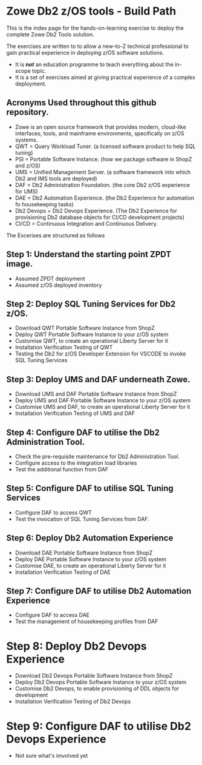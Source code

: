 # Zowe Db2 z/OS tools - Build Path

This is the index page for the hands-on-learning exercise to deploy the complete Zowe Db2 Tools solution. 

The exercises are written to to allow a new-to-Z technical professional to gain practical experience in deploying z/OS software solutions.
* It is ***not*** an education programme to teach everything about the in-scope topic.
* It is a set of exercises aimed at giving practical experience of a complex deployment.

## Acronyms Used throughout this github repository.
* Zowe is an open source framework that provides modern, cloud-like interfaces, tools, and mainframe environments, specifically on z/OS systems.
* QWT = Query Workload Tuner. (a licensed software product to help SQL tuning)
* PSI = Portable Software Instance. (how we package software in ShopZ and z/OS)
* UMS = Unified Management Server. (a software framework into which Db2 and IMS tools are deployed)
* DAF = Db2 Administration Foundation. (the core Db2 z/OS experience for UMS)
* DAE = Db2 Automation Experience. (the Db2 Experience for automation fo housekeeping tasks)
* Db2 Devops = Db2 Devops Experience. (The Db2 Experience for provisioning Db2 database objects for CI/CD development projects)
* CI/CD = Continuous Integration and Continuous Delivery.

The Excerises are structured as follows

## Step 1: Understand the starting point ZPDT image.
* Assumed ZPDT deployment
* Assumed z/OS deployed inventory

## Step 2: Deploy SQL Tuning Services for Db2 z/OS.
* Download QWT Portable Software Instance from ShopZ
* Deploy QWT Portable Software Instance to your z/OS system
* Customise QWT, to create an operational Liberty Server for it
* Installation Verification Testing of QWT
* Testing the Db2 for z/OS Developer Extension for VSCODE to invoke SQL Tuning Services

## Step 3: Deploy UMS and DAF underneath Zowe.
* Download UMS and DAF Portable Software Instance from ShopZ
* Deploy UMS and DAF Portable Software Instance to your z/OS system
* Customise UMS and DAF, to create an operational Liberty Server for it
* Installation Verification Testing of UMS and DAF
  
## Step 4: Configure DAF to utilise the Db2 Administration Tool.
* Check the pre-requisite maintenance for Db2 Administration Tool.
* Configure access to the integration load libraries
* Test the additional function from DAF

## Step 5: Configure DAF to utilise SQL Tuning Services
* Configure DAF to access QWT
* Test the invocation of SQL Tuning Services from DAF.

## Step 6: Deploy Db2 Automation Experience
* Download DAE Portable Software Instance from ShopZ
* Deploy DAE Portable Software Instance to your z/OS system
* Customise DAE, to create an operational Liberty Server for it
* Installation Verification Testing of DAE

## Step 7: Configure DAF to utilise Db2 Automation Experience
* Configure DAF to access DAE
* Test the management of housekeeping profiles from DAF

# Step 8: Deploy Db2 Devops Experience
* Download Db2 Devops Portable Software Instance from ShopZ
* Deploy Db2 Devops Portable Software Instance to your z/OS system
* Customise Db2 Devops, to enable provisioning of DDL objects for development
* Installation Verification Testing of Db2 Devops

# Step 9: Configure DAF to utilise Db2 Devops Experience
* Not sure what's imvolved yet



